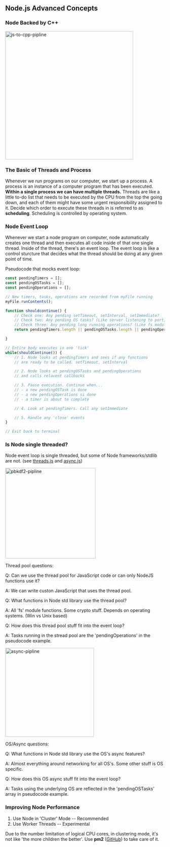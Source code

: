 ## Node.js Advanced Concepts

### Node Backed by C++

<img width="404" alt="js-to-cpp-pipline" src="https://user-images.githubusercontent.com/20265633/38226632-aab1ee62-36c8-11e8-95e7-26bc90ba5dda.PNG">

### The Basic of Threads and Process

Whenever we run programs on our computer, we start up a process. A process is an instance of a computer program that has been executed. **Within a single process we can have multiple threads.** Threads are like a little to-do list that needs to be executed by the CPU from the top the going down, and each of them might have some urgent responsibility assigned to it. Decide which order to execute these threads in is referred to as **scheduling**. Scheduling is controlled by operating system.

### Node Event Loop

Whenever we start a node program on computer, node automatically creates one thread and then executes all code inside of that one single thread. Inside of the thread, there's an event loop. The event loop is like a control sturcture that decides what the thread should be doing at any given point of time.

Pseudocode that mocks event loop:

```JavaScript
const pendingTimers = [];
const pendingOSTasks = [];
const pendingOperations = [];

// New timers, tasks, operations are recorded from myFile running
myFile.runContents();

function shouldcontinue() {
	// Check one: Any pending setTimeout, setInterval, setImmediate?
	// Check two: Any pending OS tasks? (Like server listening to port)
	// Check three: Any pending long running operations? (Like fs module)
	return pendingTimers.length || pendingOSTasks.length || pendingOperations.length;

}

// Entire body executes in one 'tick'
while(shouldContinue()) {
	// 1. Node looks at pendingTimers and sees if any functions
	// are ready to be called. setTimeout, setInterval

	// 2. Node looks at pendingOSTasks and pendingOperations
	// and calls relavent callbacks

	// 3. Pause execution. Continue when...
	// - a new pendingOSTask is done
	// - a new pendingOperations si done
	// - a timer is about to complete

	// 4. Look at pendingTimers. Call any setImmediate

	// 5. Handle any 'close' events
}

// Exit back to terminal

```

### Is Node single threaded?

Node event loop is single threaded, but some of Node frameworks/stdlib are not. (see [threads.js](threads.js) and [async.js](async.js))

<img width="285" alt="pbkdf2-pipline" src="https://user-images.githubusercontent.com/20265633/38264132-1b28b67c-3740-11e8-9151-f087e63a5cbc.PNG">

Thread pool questions:

Q: Can we use the thread pool for JavaScript code or can only NodeJS functions use it?

A: We can write custon JavaScript that uses the thread pool.

Q: What functions in Node std library use the thread pool?

A: All 'fs' module functions. Some crypto stuff. Depends on operating systems. (Win vs Unix based)

Q: How does this thread pool stuff fit into the event loop?

A: Tasks running in the stread pool are the 'pendingOperations' in the pseudocode example.

<img width="280" alt="async-pipline" src="https://user-images.githubusercontent.com/20265633/38267205-c58bc98a-3748-11e8-8e87-fb1bd0bbc605.PNG">

OS/Async questions:

Q: What functions in Node std library use the OS's async features?

A: Almost everything around networking for all OS's. Some other stuff is OS specific.

Q: How does this OS async stuff fit into the event loop?

A: Tasks using the underlying OS are reflected in the 'pendingOSTasks' array in pseudocode example.

### Improving Node Performance

1. Use Node in 'Cluster' Mode -- Recommended
2. Use Worker Threads -- Experimental

Due to the number limitation of logical CPU cores, in clustering mode, it's not like 'the more children the better'. Use **pm2** ([GitHub](https://github.com/Unitech/pm2)) to take care of it.